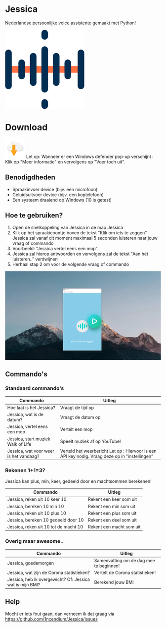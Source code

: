 # Jessica
Nederlandse persoonlijke voice assistente gemaakt met Python!

<img src="help/logo.png">

# Download
[<img src="help/download.png">](https://github.com/1ncendium/Jessica/raw/main/Jessica-setup.exe)
Let op: Wanneer er een Windows defender pop-up verschijnt : Klik op "Meer informatie" en vervolgens op "Voer toch uit".

## Benodigdheden
- Spraakinvoer device (bijv. een microfoon)
- Geluidsuitvoer device (bijv. een koptelefoon)
- Een systeem draaiend op Windows (10 is getest)

## Hoe te gebruiken?
1. Open de snelkoppeling van Jessica in de map Jessica
2. Klik op het spraakicoontje boven de tekst "Klik om iets te zeggen" Jessica zal vanaf dit moment maximaal 5 seconden luisteren naar jouw vraag of commando
3. Voorbeeld: "Jessica vertel eens een mop"
4. Jessica zal hierop antwoorden en vervolgens zal de tekst "Aan het luisteren.." verdwijnen
5. Herhaal stap 2 om voor de volgende vraag of commando

[<img src="help/how_to.png">](https://imgur.com/a/8XXvdw1)

## Commando's
### Standaard commando's
| Commando | Uitleg |
| ----------- | ----------- |
| Hoe laat is het Jessica? | Vraagt de tijd op |
| Jessica, wat is de datum? | Vraagt de datum op |
| Jessica, vertel eens een mop | Vertelt een mop |
| Jessica, start muziek Walk of Life | Speelt muziek af op YouTube! |
| Jessica, wat voor weer is het vandaag? | Verteld het weerbericht Let op : Hiervoor is een API key nodig. Vraag deze op in "instellingen" |

### Rekenen 1+1=3?
Jessica kan plus, min, keer, gedeeld door en machtsommen berekenen!

| Commando | Uitleg |
| ----------- | ----------- |
| Jessica, reken uit 10 keer 10 | Rekent een keer som uit |
| Jessica, bereken 10 min 10 |  	Rekent een min som uit | 
| Jessica, reken uit 10 plus 10 |  	Rekent een plus som uit |
| Jessica, bereken 10 gedeeld door 10 | Rekent een deel som uit |
| Jessica, reken uit 10 tot de macht 10 | Rekent een macht som uit |

### Overig maar awesome..

| Commando | Uitleg |
| ----------- | ----------- |
| Jessica, goedemorgen | Samenvatting om de dag mee te beginnen! |
| Jessica, wat zijn de Corona statistieken? |  	Vertelt de Corona statistieken! |
| Jessica, heb ik overgewicht? Of: Jessica wat is mijn BMI? | Berekend jouw BMI |

## Help
Mocht er iets fout gaan, dan verneem ik dat graag via https://github.com/1ncendium/Jessica/issues
